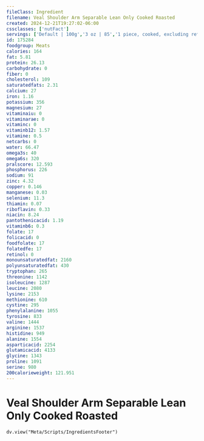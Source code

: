 ```yaml
---
fileClass: Ingredient
filename: Veal Shoulder Arm Separable Lean Only Cooked Roasted
created: 2024-12-21T19:27:02-06:00
cssclasses: ['nutFact']
servings: ['Default | 100g','3 oz | 85','1 piece, cooked, excluding refuse (yield from 1 lb raw meat with refuse) | 272']
id: 175284
foodgroup: Meats
calories: 164
fat: 5.81
protein: 26.13
carbohydrate: 0
fiber: 0
cholesterol: 109
saturatedfats: 2.31
calcium: 27
iron: 1.16
potassium: 356
magnesium: 27
vitaminaiu: 0
vitaminarae: 0
vitaminc: 0
vitaminb12: 1.57
vitamine: 0.5
netcarbs: 0
water: 66.47
omega3s: 40
omega6s: 320
pralscore: 12.593
phosphorus: 226
sodium: 91
zinc: 4.32
copper: 0.146
manganese: 0.03
selenium: 11.3
thiamin: 0.07
riboflavin: 0.33
niacin: 8.24
pantothenicacid: 1.19
vitaminb6: 0.3
folate: 17
folicacid: 0
foodfolate: 17
folatedfe: 17
retinol: 0
monounsaturatedfat: 2160
polyunsaturatedfat: 430
tryptophan: 265
threonine: 1142
isoleucine: 1287
leucine: 2080
lysine: 2153
methionine: 610
cystine: 295
phenylalanine: 1055
tyrosine: 833
valine: 1444
arginine: 1537
histidine: 949
alanine: 1554
asparticacid: 2254
glutamicacid: 4133
glycine: 1343
proline: 1091
serine: 980
200calorieweight: 121.951
---
```


# Veal Shoulder Arm Separable Lean Only Cooked Roasted

```dataviewjs
dv.view("Meta/Scripts/IngredientsFooter")
```